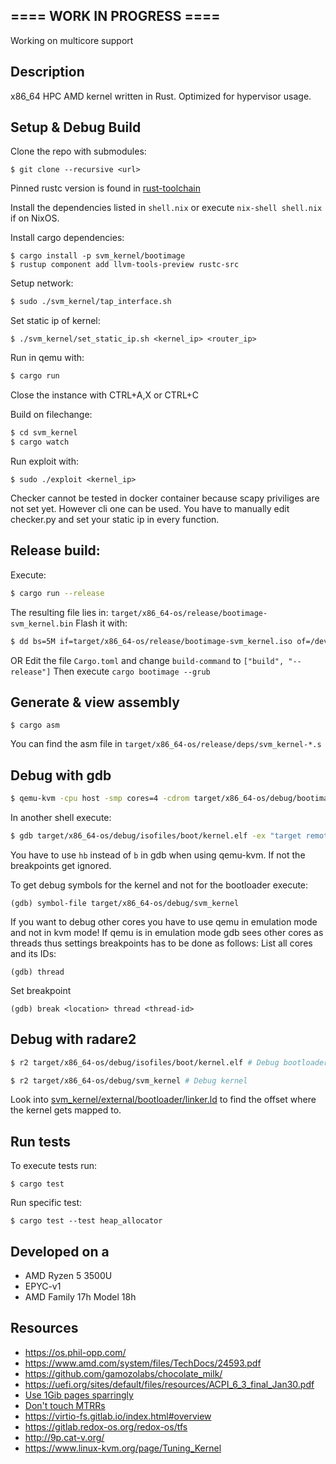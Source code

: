 ## ==== WORK IN PROGRESS ====
Working on multicore support

## Description
x86_64 HPC AMD kernel written in Rust.
Optimized for hypervisor usage.


## Setup & Debug Build
Clone the repo with submodules:
```
$ git clone --recursive <url>
```

Pinned rustc version is found in [rust-toolchain](svm_kernel/rust-toolchain)

Install the dependencies listed in `shell.nix` or execute
`nix-shell shell.nix` if on NixOS.

Install cargo dependencies:
```
$ cargo install -p svm_kernel/bootimage
$ rustup component add llvm-tools-preview rustc-src
```

Setup network:
```bash
$ sudo ./svm_kernel/tap_interface.sh
```
Set static ip of kernel:
```
$ ./svm_kernel/set_static_ip.sh <kernel_ip> <router_ip>
```


Run in qemu with:
```bash
$ cargo run
```
Close the instance with CTRL+A,X
or CTRL+C

Build on filechange:
```bash
$ cd svm_kernel
$ cargo watch
```

Run exploit with:
```
$ sudo ./exploit <kernel_ip>
```

Checker cannot be tested in docker container because scapy priviliges are not set yet.
However cli one can be used. You have to manually edit checker.py and set your static ip in every
function.


## Release build:
Execute:
```bash
$ cargo run --release
```
The resulting file lies in: `target/x86_64-os/release/bootimage-svm_kernel.bin`
Flash it with:
```bash
$ dd bs=5M if=target/x86_64-os/release/bootimage-svm_kernel.iso of=/dev/MYDEVICE
```

OR
Edit the file `Cargo.toml` and change `build-command` to `["build", "--release"]`
Then execute `cargo bootimage --grub`

## Generate & view assembly
```
$ cargo asm
```

You can find the asm file in `target/x86_64-os/release/deps/svm_kernel-*.s`


## Debug with gdb
```bash
$ qemu-kvm -cpu host -smp cores=4 -cdrom target/x86_64-os/debug/bootimage-svm_kernel.iso -serial stdio -display none -device isa-debug-exit,iobase=0xf4,iosize=0x04 -m 2G
```
In another shell execute:
```bash
$ gdb target/x86_64-os/debug/isofiles/boot/kernel.elf -ex "target remote:1234"
```
You have to use `hb` instead of `b` in gdb when using qemu-kvm. If not the breakpoints get ignored.

To get debug symbols for the kernel and not for the bootloader execute:
```
(gdb) symbol-file target/x86_64-os/debug/svm_kernel
```

If you want to debug other cores you have to use qemu in emulation mode and not in kvm mode!
If qemu is in emulation mode gdb sees other cores as threads thus settings breakpoints has to be done
as follows:
List all cores and its IDs:
```
(gdb) thread
```
Set breakpoint
```
(gdb) break <location> thread <thread-id>
```


## Debug with radare2
```bash
$ r2 target/x86_64-os/debug/isofiles/boot/kernel.elf # Debug bootloader
```
```bash
$ r2 target/x86_64-os/debug/svm_kernel # Debug kernel
```

Look into [svm_kernel/external/bootloader/linker.ld](svm_kernel/external/bootloader/linker.ld) to find the offset where the kernel gets mapped to.

## Run tests
To execute tests run:
```
$ cargo test
```
Run specific test:
```
$ cargo test --test heap_allocator
```

## Developed on a
* AMD Ryzen 5 3500U
* EPYC-v1
* AMD Family 17h Model 18h

## Resources
* https://os.phil-opp.com/
* https://www.amd.com/system/files/TechDocs/24593.pdf
* https://github.com/gamozolabs/chocolate_milk/
* https://uefi.org/sites/default/files/resources/ACPI_6_3_final_Jan30.pdf
* [Use 1Gib pages sparringly](https://forum.osdev.org/viewtopic.php?f=1&t=32699)
* [Don't touch MTRRs](https://forum.osdev.org/viewtopic.php?t=29034&p=246311)
* https://virtio-fs.gitlab.io/index.html#overview
* https://gitlab.redox-os.org/redox-os/tfs
* http://9p.cat-v.org/
* https://www.linux-kvm.org/page/Tuning_Kernel



